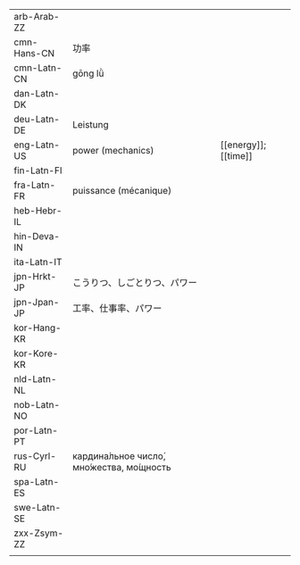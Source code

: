 | | | |
|-|-|-|
| arb-Arab-ZZ |  |  |
| cmn-Hans-CN | 功率 |  |
| cmn-Latn-CN | gōng lǜ |  |
| dan-Latn-DK |  |  |
| deu-Latn-DE | Leistung |  |
| eng-Latn-US | power (mechanics) | [[energy]]; [[time]] |
| fin-Latn-FI |  |  |
| fra-Latn-FR | puissance (mécanique) |  |
| heb-Hebr-IL |  |  |
| hin-Deva-IN |  |  |
| ita-Latn-IT |  |  |
| jpn-Hrkt-JP | こうりつ、しごとりつ、パワー |  |
| jpn-Jpan-JP | 工率、仕事率、パワー |  |
| kor-Hang-KR |  |  |
| kor-Kore-KR |  |  |
| nld-Latn-NL |  |  |
| nob-Latn-NO |  |  |
| por-Latn-PT |  |  |
| rus-Cyrl-RU | кардина́льное число́, мно́жества, мо́щность |  |
| spa-Latn-ES |  |  |
| swe-Latn-SE |  |  |
| zxx-Zsym-ZZ |  |  |
|  |  |  |
